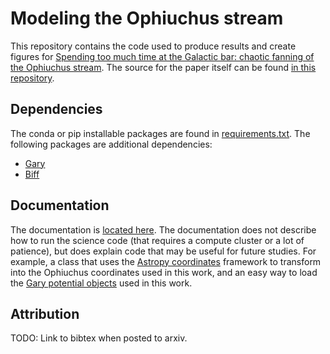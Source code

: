 Modeling the Ophiuchus stream
=============================

This repository contains the code used to produce results and create figures for [Spending too much time at the Galactic bar: chaotic fanning of the Ophiuchus stream](http://arxiv.org/abs/1601.06790). The source for the paper itself can be found [in this repository](https://github.com/adrn/ophiuchus-paper).

Dependencies
------------

The conda or pip installable packages are found in [requirements.txt](https://github.com/adrn/ophiuchus/blob/master/requirements.txt). The following packages are additional dependencies:

* [Gary](https://github.com/adrn/gary)
* [Biff](https://github.com/adrn/biff)

Documentation
-------------

The documentation is [located here](http://adrian.pw/ophiuchus). The documentation does not describe how to run the science code (that requires a compute cluster or a lot of patience), but does explain code that may be useful for future studies. For example, a class that uses the [Astropy coordinates](http://docs.astropy.org/en/latest/coordinates/index.html) framework to transform into the Ophiuchus coordinates used in this work, and an easy way to load the [Gary potential objects](http://gary.adrian.pw/en/latest/potential/index.html) used in this work.


Attribution
-----------

TODO: Link to bibtex when posted to arxiv.
